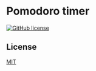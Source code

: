 # Pomodoro timer
[![GitHub license](https://img.shields.io/github/license/Radomyr-kh/pomodoro-timer)](https://github.com/Radomyr-kh/pomodoro-timer/blob/main/LICENSE.md)

## License
[MIT](https://choosealicense.com/licenses/mit/)
